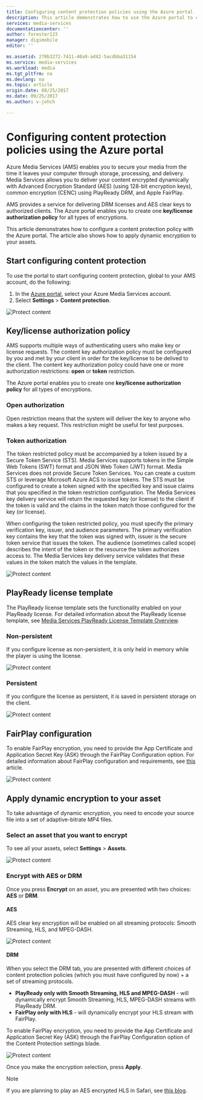 ```yaml
---
title: Configuring content protection policies using the Azure portal | Microsoft Docs
description: This article demonstrates how to use the Azure portal to configure content protection policies. The article also shows how to enable dynamic encryption for your assets.
services: media-services
documentationcenter: ''
author: forester123
manager: digimobile
editor: ''

ms.assetid: 270b3272-7411-40a9-ad42-5acdbba31154
ms.service: media-services
ms.workload: media
ms.tgt_pltfrm: na
ms.devlang: na
ms.topic: article
origin.date: 08/25/2017
ms.date: 09/25/2017
ms.author: v-johch

---
```

# Configuring content protection policies using the Azure portal
Azure Media Services (AMS) enables you to secure your media from the time it leaves your computer through storage, processing, and delivery. Media Services allows you to deliver your content encrypted dynamically with Advanced Encryption Standard (AES) (using 128-bit encryption keys), common encryption (CENC) using PlayReady DRM, and Apple FairPlay. 

AMS provides a service for delivering DRM licenses and AES clear keys to authorized clients. The Azure portal enables you to create one **key/license authorization policy** for all types of encryptions.

This article demonstrates how to configure a content protection policy with the Azure portal. The article also shows how to apply dynamic encryption to your assets.

## Start configuring content protection
To use the portal to start configuring content protection, global to your AMS account, do the following:

1. In the [Azure portal](https://portal.azure.cn/), select your Azure Media Services account.
2. Select **Settings** > **Content protection**.

![Protect content](./media/media-services-portal-content-protection/media-services-content-protection001.png)

## Key/license authorization policy
AMS supports multiple ways of authenticating users who make key or license requests. The content key authorization policy must be configured by you and met by your client in order for the key/license to be delived to the client. The content key authorization policy could have one or more authorization restrictions: **open** or **token** restriction.

The Azure portal enables you to create one **key/license authorization policy** for all types of encryptions.

### Open authorization
Open restriction means that the system will deliver the key to anyone who makes a key request. This restriction might be useful for test purposes. 

### Token authorization
The token restricted policy must be accompanied by a token issued by a Secure Token Service (STS). Media Services supports tokens in the Simple Web Tokens (SWT) format and JSON Web Token (JWT) format. Media Services does not provide Secure Token Services. You can create a custom STS or leverage Microsoft Azure ACS to issue tokens. The STS must be configured to create a token signed with the specified key and issue claims that you specified in the token restriction configuration. The Media Services key delivery service will return the requested key (or license) to the client if the token is valid and the claims in the token match those configured for the key (or license).

When configuring the token restricted policy, you must specify the primary verification key, issuer, and audience parameters. The primary verification key contains the key that the token was signed with, issuer is the secure token service that issues the token. The audience (sometimes called scope) describes the intent of the token or the resource the token authorizes access to. The Media Services key delivery service validates that these values in the token match the values in the template.

![Protect content](./media/media-services-portal-content-protection/media-services-content-protection002.png)

## PlayReady license template
The PlayReady license template sets the functionality enabled on your PlayReady license. For detailed information about the PlayReady license template, see [Media Services PlayReady License Template Overview](media-services-playready-license-template-overview.md).

### Non-persistent
If you configure license as non-persistent, it is only held in memory while the player is using the license.  

![Protect content](./media/media-services-portal-content-protection/media-services-content-protection003.png)

### Persistent
If you configure the license  as persistent, it is saved in persistent storage on the client.

![Protect content](./media/media-services-portal-content-protection/media-services-content-protection004.png)


## FairPlay configuration
To enable FairPlay encryption, you need to provide the App Certificate and Application Secret Key (ASK) through the FairPlay Configuration option. For detailed information about FairPlay configuration and requirements, see [this](media-services-protect-hls-with-fairplay.md) article.

![Protect content](./media/media-services-portal-content-protection/media-services-content-protection006.png)

## Apply dynamic encryption to your asset
To take advantage of dynamic encryption, you need to encode your source file into a set of adaptive-bitrate MP4 files.

### Select an asset that you want to encrypt
To see all your assets, select **Settings** > **Assets**.

![Protect content](./media/media-services-portal-content-protection/media-services-content-protection007.png)

### Encrypt with AES or DRM
Once you press **Encrypt** on an asset, you are presented wtih two choices: **AES** or **DRM**. 

#### AES
AES clear key encryption will be enabled on all streaming protocols: Smooth Streaming, HLS, and MPEG-DASH.

![Protect content](./media/media-services-portal-content-protection/media-services-content-protection008.png)

#### DRM
When you select the DRM tab, you are presented with different choices of content protection policies (which you must have configured by now) + a set of streaming protocols.

* **PlayReady only with Smooth Streaming, HLS and MPEG-DASH** - will dynamically encrypt Smooth Streaming, HLS, MPEG-DASH streams with PlayReady DRM.
* **FairPlay only with HLS** - will dynamically encrypt your HLS stream with FairPlay.

To enable FairPlay encryption, you need to provide the App Certificate and Application Secret Key (ASK) through the FairPlay Configuration option of the Content Protection settings blade.

![Protect content](./media/media-services-portal-content-protection/media-services-content-protection009.png)

Once you make the encryption selection, press **Apply**.

>[!NOTE] 
>If you are planning to play an AES encrypted HLS in Safari, see [this blog](https://azure.microsoft.com/blog/how-to-make-token-authorized-aes-encrypted-hls-stream-working-in-safari/).
<!--Update_Description:add a note at the end-->
